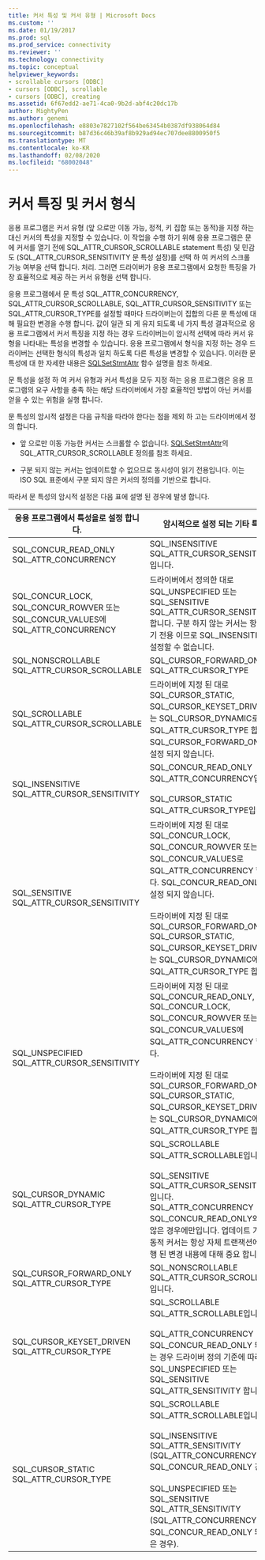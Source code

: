```yaml
---
title: 커서 특성 및 커서 유형 | Microsoft Docs
ms.custom: ''
ms.date: 01/19/2017
ms.prod: sql
ms.prod_service: connectivity
ms.reviewer: ''
ms.technology: connectivity
ms.topic: conceptual
helpviewer_keywords:
- scrollable cursors [ODBC]
- cursors [ODBC], scrollable
- cursors [ODBC], creating
ms.assetid: 6f67edd2-ae71-4ca0-9b2d-abf4c20dc17b
author: MightyPen
ms.author: genemi
ms.openlocfilehash: e8803e7827102f564be63454b0387df938064d84
ms.sourcegitcommit: b87d36c46b39af8b929ad94ec707dee8800950f5
ms.translationtype: MT
ms.contentlocale: ko-KR
ms.lasthandoff: 02/08/2020
ms.locfileid: "68002048"
---
```

# <a name="cursor-characteristics-and-cursor-type"></a>커서 특징 및 커서 형식
응용 프로그램은 커서 유형 (앞 으로만 이동 가능, 정적, 키 집합 또는 동적)을 지정 하는 대신 커서의 특성을 지정할 수 있습니다. 이 작업을 수행 하기 위해 응용 프로그램은 문에 커서를 열기 전에 SQL_ATTR_CURSOR_SCROLLABLE statement 특성) 및 민감도 (SQL_ATTR_CURSOR_SENSITIVITY 문 특성 설정)를 선택 하 여 커서의 스크롤 가능 여부을 선택 합니다. 처리. 그러면 드라이버가 응용 프로그램에서 요청한 특징을 가장 효율적으로 제공 하는 커서 유형을 선택 합니다.  
  
 응용 프로그램에서 문 특성 SQL_ATTR_CONCURRENCY, SQL_ATTR_CURSOR_SCROLLABLE, SQL_ATTR_CURSOR_SENSITIVITY 또는 SQL_ATTR_CURSOR_TYPE를 설정할 때마다 드라이버는이 집합의 다른 문 특성에 대해 필요한 변경을 수행 합니다. 값이 일관 되 게 유지 되도록 네 가지 특성 결과적으로 응용 프로그램에서 커서 특징을 지정 하는 경우 드라이버는이 암시적 선택에 따라 커서 유형을 나타내는 특성을 변경할 수 있습니다. 응용 프로그램에서 형식을 지정 하는 경우 드라이버는 선택한 형식의 특성과 일치 하도록 다른 특성을 변경할 수 있습니다. 이러한 문 특성에 대 한 자세한 내용은 [SQLSetStmtAttr](../../../odbc/reference/syntax/sqlsetstmtattr-function.md) 함수 설명을 참조 하세요.  
  
 문 특성을 설정 하 여 커서 유형과 커서 특성을 모두 지정 하는 응용 프로그램은 응용 프로그램의 요구 사항을 충족 하는 해당 드라이버에서 가장 효율적인 방법이 아닌 커서를 얻을 수 있는 위험을 실행 합니다.  
  
 문 특성의 암시적 설정은 다음 규칙을 따라야 한다는 점을 제외 하 고는 드라이버에서 정의 합니다.  
  
-   앞 으로만 이동 가능한 커서는 스크롤할 수 없습니다. [SQLSetStmtAttr](../../../odbc/reference/syntax/sqlsetstmtattr-function.md)의 SQL_ATTR_CURSOR_SCROLLABLE 정의를 참조 하세요.  
  
-   구분 되지 않는 커서는 업데이트할 수 없으므로 동시성이 읽기 전용입니다. 이는 ISO SQL 표준에서 구분 되지 않은 커서의 정의를 기반으로 합니다.  
  
 따라서 문 특성의 암시적 설정은 다음 표에 설명 된 경우에 발생 합니다.  
  
|응용 프로그램에서 특성을로 설정 합니다.|암시적으로 설정 되는 기타 특성|  
|-----------------------------------|-------------------------------------|  
|SQL_CONCUR_READ_ONLY SQL_ATTR_CONCURRENCY|SQL_INSENSITIVE SQL_ATTR_CURSOR_SENSITIVITY입니다.|  
|SQL_CONCUR_LOCK, SQL_CONCUR_ROWVER 또는 SQL_CONCUR_VALUES에 SQL_ATTR_CONCURRENCY|드라이버에서 정의한 대로 SQL_UNSPECIFIED 또는 SQL_SENSITIVE SQL_ATTR_CURSOR_SENSITIVITY 합니다. 구분 하지 않는 커서는 항상 읽기 전용 이므로 SQL_INSENSITIVE로 설정할 수 없습니다.|  
|SQL_NONSCROLLABLE SQL_ATTR_CURSOR_SCROLLABLE|SQL_CURSOR_FORWARD_ONLY SQL_ATTR_CURSOR_TYPE|  
|SQL_SCROLLABLE SQL_ATTR_CURSOR_SCROLLABLE|드라이버에 지정 된 대로 SQL_CURSOR_STATIC, SQL_CURSOR_KEYSET_DRIVEN 또는 SQL_CURSOR_DYNAMIC로 SQL_ATTR_CURSOR_TYPE 합니다. SQL_CURSOR_FORWARD_ONLY로 설정 되지 않습니다.|  
|SQL_INSENSITIVE SQL_ATTR_CURSOR_SENSITIVITY|SQL_CONCUR_READ_ONLY SQL_ATTR_CONCURRENCY입니다.<br /><br /> SQL_CURSOR_STATIC SQL_ATTR_CURSOR_TYPE입니다.|  
|SQL_SENSITIVE SQL_ATTR_CURSOR_SENSITIVITY|드라이버에 지정 된 대로 SQL_CONCUR_LOCK, SQL_CONCUR_ROWVER 또는 SQL_CONCUR_VALUES로 SQL_ATTR_CONCURRENCY 합니다. SQL_CONCUR_READ_ONLY로 설정 되지 않습니다.<br /><br /> 드라이버에 지정 된 대로 SQL_CURSOR_FORWARD_ONLY, SQL_CURSOR_STATIC, SQL_CURSOR_KEYSET_DRIVEN 또는 SQL_CURSOR_DYNAMIC에 SQL_ATTR_CURSOR_TYPE 합니다.|  
|SQL_UNSPECIFIED SQL_ATTR_CURSOR_SENSITIVITY|드라이버에 지정 된 대로 SQL_CONCUR_READ_ONLY, SQL_CONCUR_LOCK, SQL_CONCUR_ROWVER 또는 SQL_CONCUR_VALUES에 SQL_ATTR_CONCURRENCY 합니다.<br /><br /> 드라이버에 지정 된 대로 SQL_CURSOR_FORWARD_ONLY, SQL_CURSOR_STATIC, SQL_CURSOR_KEYSET_DRIVEN 또는 SQL_CURSOR_DYNAMIC에 SQL_ATTR_CURSOR_TYPE 합니다.|  
|SQL_CURSOR_DYNAMIC SQL_ATTR_CURSOR_TYPE|SQL_SCROLLABLE SQL_ATTR_SCROLLABLE입니다.<br /><br /> SQL_SENSITIVE SQL_ATTR_CURSOR_SENSITIVITY입니다. SQL_ATTR_CONCURRENCY SQL_CONCUR_READ_ONLY와 같지 않은 경우에만입니다. 업데이트 가능한 동적 커서는 항상 자체 트랜잭션에서 수행 된 변경 내용에 대해 중요 합니다.|  
|SQL_CURSOR_FORWARD_ONLY SQL_ATTR_CURSOR_TYPE|SQL_NONSCROLLABLE SQL_ATTR_CURSOR_SCROLLABLE입니다.|  
|SQL_CURSOR_KEYSET_DRIVEN SQL_ATTR_CURSOR_TYPE|SQL_SCROLLABLE SQL_ATTR_SCROLLABLE입니다.<br /><br /> SQL_ATTR_CONCURRENCY SQL_CONCUR_READ_ONLY 되지 않는 경우 드라이버 정의 기준에 따라 SQL_UNSPECIFIED 또는 SQL_SENSITIVE SQL_ATTR_SENSITIVITY 합니다.|  
|SQL_CURSOR_STATIC SQL_ATTR_CURSOR_TYPE|SQL_SCROLLABLE SQL_ATTR_SCROLLABLE입니다.<br /><br /> SQL_INSENSITIVE SQL_ATTR_SENSITIVITY (SQL_ATTR_CONCURRENCY SQL_CONCUR_READ_ONLY 경우).<br /><br /> SQL_UNSPECIFIED 또는 SQL_SENSITIVE SQL_ATTR_SENSITIVITY (SQL_ATTR_CONCURRENCY이 SQL_CONCUR_READ_ONLY 되지 않은 경우).|
